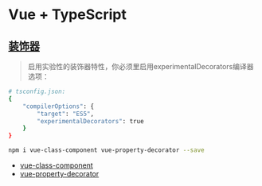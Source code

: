 # Vue + TypeScript

## [装饰器](https://www.tslang.cn/docs/handbook/decorators.html)

> 启用实验性的装饰器特性，你必须里启用experimentalDecorators编译器选项：

``` bash
# tsconfig.json:
{
    "compilerOptions": {
        "target": "ES5",
        "experimentalDecorators": true
    }
}
```

``` bash
npm i vue-class-component vue-property-decorator --save
```

- [vue-class-component](https://github.com/vuejs/vue-class-component)
- [vue-property-decorator](https://github.com/kaorun343/vue-property-decorator)